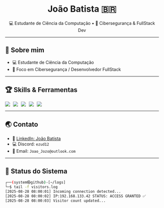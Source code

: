 <h1 align="center">João Batista 🇧🇷</h1>
<p align="center">
  💻 Estudante de Ciência da Computação • 🔐 Cibersegurança & FullStack Dev 
</p>

---

## 👾 Sobre mim  
- 💻 Estudante de Ciência da Computação  
- 🔐 Foco em Cibersegurança / Desenvolvedor FullStack 

---

## 🏆 Skills & Ferramentas  
<div style="display: flex; gap: 10px;">
  <img src="https://img.shields.io/badge/C%23-68217A?style=for-the-badge&logo=csharp&logoColor=white" />
  <img src="https://img.shields.io/badge/React-20232A?style=for-the-badge&logo=react&logoColor=61DAFB" />
  <img src="https://img.shields.io/badge/AWS-FF9900?style=for-the-badge&logo=amazonaws&logoColor=white" />
  <img src="https://img.shields.io/badge/Docker-2496ED?style=for-the-badge&logo=docker&logoColor=white" />
  <img src="https://img.shields.io/badge/SQL-4479A1?style=for-the-badge&logo=postgresql&logoColor=white" />
</div>

---

## 🌏 Contato  
- 🔗 [LinkedIn: João Batista](www.linkedin.com/in/joão-batista-2206321t)  
- 💻 Discord: `ezud12`  
- 📧 Email: `Joao_Jozo@outlook.com`  

---

## 💯 Status do Sistema  
```bash
┌──(system㉿github)-[~/logs]
└─$ tail -f visitors.log
[2025-08-28 08:00:01] Incoming connection detected...
[2025-08-28 08:00:02] IP:192.168.133.42 STATUS: ACCESS GRANTED ✅
[2025-08-28 08:00:03] Visitor count updated...
